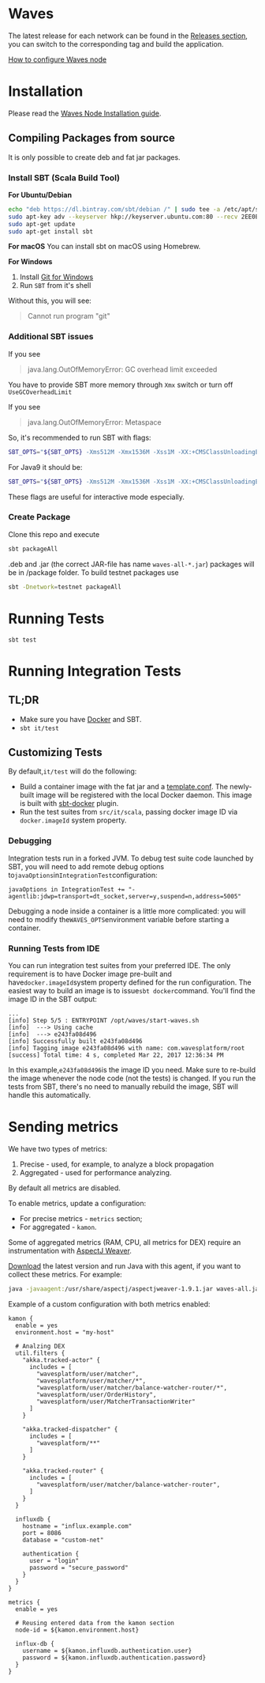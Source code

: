 # Waves

The latest release for each network can be found in the [Releases section](https://github.com/wavesplatform/Waves/releases), you can switch to the corresponding tag and build the application.

[How to configure Waves node](/waves-full-node/how-to-configure-a-node.md)

# Installation

Please read the [Waves Node Installation guide](/waves-full-node/how-to-install-a-node/how-to-install-a-node.md).

## Compiling Packages from source

It is only possible to create deb and fat jar packages.

### Install SBT \(Scala Build Tool\)

**For Ubuntu/Debian**

```bash
echo "deb https://dl.bintray.com/sbt/debian /" | sudo tee -a /etc/apt/sources.list.d/sbt.list
sudo apt-key adv --keyserver hkp://keyserver.ubuntu.com:80 --recv 2EE0EA64E40A89B84B2DF73499E82A75642AC823
sudo apt-get update
sudo apt-get install sbt
```

**For macOS**
You can install sbt on macOS using Homebrew.

**For Windows**
1. Install [Git for Windows](http://gitforwindows.org/)
2. Run `SBT` from it's shell

Without this, you will see:
> Cannot run program "git"

### Additional SBT issues

If you see
> java.lang.OutOfMemoryError: GC overhead limit exceeded

You have to provide SBT more memory through `Xmx` switch or turn off `UseGCOverheadLimit`

If you see
> java.lang.OutOfMemoryError: Metaspace

So, it's recommended to run SBT with flags:
```bash
SBT_OPTS="${SBT_OPTS} -Xms512M -Xmx1536M -Xss1M -XX:+CMSClassUnloadingEnabled -XX:-UseGCOverheadLimit" sbt
```

For Java9 it should be:
```bash
SBT_OPTS="${SBT_OPTS} -Xms512M -Xmx1536M -Xss1M -XX:+CMSClassUnloadingEnabled -XX:-UseGCOverheadLimit --add-modules=java.xml.bind --add-exports java.base/jdk.internal.ref=ALL-UNNAMED" sbt
```

These flags are useful for interactive mode especially.

### Create Package

Clone this repo and execute

```bash
sbt packageAll
```

.deb and .jar (the correct JAR-file has name `waves-all-*.jar`) packages will be in /package folder. To build testnet packages use

```bash
sbt -Dnetwork=testnet packageAll
```

# Running Tests

`sbt test`

# Running Integration Tests

## TL;DR

* Make sure you have [Docker](https://www.docker.com/get-docker) and SBT.
* `sbt it/test`

## Customizing Tests

By default,`it/test` will do the following:

* Build a container image with the fat jar and a [template.conf](https://github.com/wavesplatform/Waves/blob/master/src/it/resources/template.conf). The newly-built image will be registered with the local Docker daemon. This image is built with [sbt-docker](https://github.com/marcuslonnberg/sbt-docker) plugin.
* Run the test suites from `src/it/scala`, passing docker image ID via `docker.imageId` system property.

### Debugging

Integration tests run in a forked JVM. To debug test suite code launched by SBT, you will need to add remote debug options to`javaOptions`in`IntegrationTest`configuration:

```sbtshell
javaOptions in IntegrationTest += "-agentlib:jdwp=transport=dt_socket,server=y,suspend=n,address=5005"
```

Debugging a node inside a container is a little more complicated: you will need to modify the`WAVES_OPTS`environment variable before starting a container.

### Running Tests from IDE

You can run integration test suites from your preferred IDE. The only requirement is to have Docker image pre-built and have`docker.imageId`system property defined for the run configuration. The easiest way to build an image is to issue`sbt docker`command. You'll find the image ID in the SBT output:

```
...
[info] Step 5/5 : ENTRYPOINT /opt/waves/start-waves.sh
[info]  ---> Using cache
[info]  ---> e243fa08d496
[info] Successfully built e243fa08d496
[info] Tagging image e243fa08d496 with name: com.wavesplatform/root
[success] Total time: 4 s, completed Mar 22, 2017 12:36:34 PM
```

In this example,`e243fa08d496`is the image ID you need. Make sure to re-build the image whenever the node code \(not the tests\) is changed. If you run the tests from SBT, there's no need to manually rebuild the image, SBT will handle this automatically.

# Sending metrics

We have two types of metrics:
1. Precise - used, for example, to analyze a block propagation
2. Aggregated - used for performance analyzing.

By default all metrics are disabled.

To enable metrics, update a configuration:
* For precise metrics - `metrics` section;
* For aggregated - `kamon`.

Some of aggregated metrics (RAM, CPU, all metrics for DEX) require an instrumentation with [AspectJ Weaver](https://www.eclipse.org/aspectj/).

[Download](https://mvnrepository.com/artifact/org.aspectj/aspectjweaver) the latest version and run Java with this agent, 
if you want to collect these metrics.  For example:
```bash
java -javaagent:/usr/share/aspectj/aspectjweaver-1.9.1.jar waves-all.jar custom-net.conf
```

Example of a custom configuration with both metrics enabled:
```hocon
kamon {
  enable = yes
  environment.host = "my-host"

  # Analzing DEX
  util.filters {
    "akka.tracked-actor" {
      includes = [
        "wavesplatform/user/matcher",
        "wavesplatform/user/matcher/*",
        "wavesplatform/user/matcher/balance-watcher-router/*",
        "wavesplatform/user/OrderHistory",
        "wavesplatform/user/MatcherTransactionWriter"
      ]
    }

    "akka.tracked-dispatcher" {
      includes = [
        "wavesplatform/**"
      ]
    }

    "akka.tracked-router" {
      includes = [
        "wavesplatform/user/matcher/balance-watcher-router",
      ]
    }
  }

  influxdb {
    hostname = "influx.example.com"
    port = 8086
    database = "custom-net"

    authentication {
      user = "login"
      password = "secure_password"
    }
  }
}

metrics {
  enable = yes
  
  # Reusing entered data from the kamon section
  node-id = ${kamon.environment.host}

  influx-db {
    username = ${kamon.influxdb.authentication.user}
    password = ${kamon.influxdb.authentication.password}
  }
}
```
